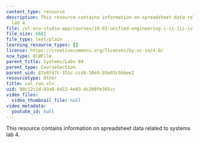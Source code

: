 ```yaml
---
content_type: resource
description: This resource contains information on spreadsheet data related to systems
  lab 4.
file: /ol-ocw-studio-app/courses/16-01-unified-engineering-i-ii-iii-iv-fall-2005-spring-2006/80c12c1d03a86d124e83dc298fe365cc_cal_run.xls
file_size: 6681
file_type: text/plain
learning_resource_types: []
license: https://creativecommons.org/licenses/by-nc-sa/4.0/
ocw_type: OCWFile
parent_title: Systems/Labs 04
parent_type: CourseSection
parent_uid: 87e8f47c-351c-ccd4-50e9-b5e03c5bbee2
resourcetype: Other
title: cal_run.xls
uid: 80c12c1d-03a8-6d12-4e83-dc298fe365cc
video_files:
  video_thumbnail_file: null
video_metadata:
  youtube_id: null
---
```

This resource contains information on spreadsheet data related to systems lab 4.